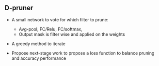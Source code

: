 ## D-pruner


* A small network to vote for which filter to prune:
  - Avg-pool, FC/Relu, FC/softmax,
  - Output mask is filter wise and applied on the weights

* A greedy method to iterate

* Propose next-stage work to propose a loss function to balance pruning and accuracy performance
